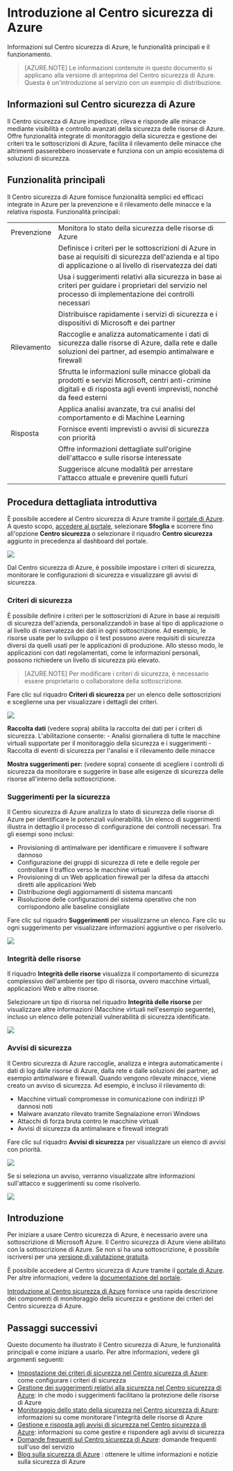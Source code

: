 <properties
   pageTitle="Introduzione al Centro sicurezza di Azure | Microsoft Azure"
   description="Informazioni sul Centro sicurezza di Azure, le funzionalità principali e il funzionamento."
   services="security-center"
   documentationCenter="na"
   authors="TerryLanfear"
   manager="StevenPo"
   editor=""/>

<tags
   ms.service="security-center"
   ms.devlang="na"
   ms.topic="article"
   ms.tgt_pltfrm="na"
   ms.workload="na"
   ms.date="12/10/2015"
   ms.author="terrylan"/>

# Introduzione al Centro sicurezza di Azure

Informazioni sul Centro sicurezza di Azure, le funzionalità principali e il funzionamento.

> [AZURE.NOTE] Le informazioni contenute in questo documento si applicano alla versione di anteprima del Centro sicurezza di Azure. Questa è un'introduzione al servizio con un esempio di distribuzione.

## Informazioni sul Centro sicurezza di Azure
Il Centro sicurezza di Azure impedisce, rileva e risponde alle minacce mediante visibilità e controllo avanzati della sicurezza delle risorse di Azure. Offre funzionalità integrate di monitoraggio della sicurezza e gestione dei criteri tra le sottoscrizioni di Azure, facilita il rilevamento delle minacce che altrimenti passerebbero inosservate e funziona con un ampio ecosistema di soluzioni di sicurezza.

##	Funzionalità principali
Il Centro sicurezza di Azure fornisce funzionalità semplici ed efficaci integrate in Azure per la prevenzione e il rilevamento delle minacce e la relativa risposta. Funzionalità principali:

| | |
|----- |-----|
| Prevenzione | Monitora lo stato della sicurezza delle risorse di Azure |
| | Definisce i criteri per le sottoscrizioni di Azure in base ai requisiti di sicurezza dell'azienda e al tipo di applicazione o al livello di riservatezza dei dati |
| | Usa i suggerimenti relativi alla sicurezza in base ai criteri per guidare i proprietari del servizio nel processo di implementazione dei controlli necessari |
| | Distribuisce rapidamente i servizi di sicurezza e i dispositivi di Microsoft e dei partner |
| Rilevamento | Raccoglie e analizza automaticamente i dati di sicurezza dalle risorse di Azure, dalla rete e dalle soluzioni dei partner, ad esempio antimalware e firewall |
| | Sfrutta le informazioni sulle minacce globali da prodotti e servizi Microsoft, centri anti-crimine digitali e di risposta agli eventi imprevisti, nonché da feed esterni |
| | Applica analisi avanzate, tra cui analisi del comportamento e di Machine Learning |
| Risposta | Fornisce eventi imprevisti o avvisi di sicurezza con priorità |
| | Offre informazioni dettagliate sull'origine dell'attacco e sulle risorse interessate |
| | Suggerisce alcune modalità per arrestare l'attacco attuale e prevenire quelli futuri |

## Procedura dettagliata introduttiva
È possibile accedere al Centro sicurezza di Azure tramite il [portale di Azure](https://azure.microsoft.com/features/azure-portal/). A questo scopo, [accedere al portale](https://portal.azure.com), selezionare **Sfoglia** e scorrere fino all'opzione **Centro sicurezza** o selezionare il riquadro **Centro sicurezza** aggiunto in precedenza al dashboard del portale.

![][1]

Dal Centro sicurezza di Azure, è possibile impostare i criteri di sicurezza, monitorare le configurazioni di sicurezza e visualizzare gli avvisi di sicurezza.

### Criteri di sicurezza

È possibile definire i criteri per le sottoscrizioni di Azure in base ai requisiti di sicurezza dell'azienda, personalizzandoli in base al tipo di applicazione o al livello di riservatezza dei dati in ogni sottoscrizione. Ad esempio, le risorse usate per lo sviluppo o il test possono avere requisiti di sicurezza diversi da quelli usati per le applicazioni di produzione. Allo stesso modo, le applicazioni con dati regolamentati, come le informazioni personali, possono richiedere un livello di sicurezza più elevato.

> [AZURE.NOTE] Per modificare i criteri di sicurezza, è necessario essere proprietario o collaboratore della sottoscrizione.

Fare clic sul riquadro **Criteri di sicurezza** per un elenco delle sottoscrizioni e sceglierne una per visualizzare i dettagli dei criteri.

![][2]

**Raccolta dati** (vedere sopra) abilita la raccolta dei dati per i criteri di sicurezza. L'abilitazione consente: - Analisi giornaliera di tutte le macchine virtuali supportate per il monitoraggio della sicurezza e i suggerimenti - Raccolta di eventi di sicurezza per l'analisi e il rilevamento delle minacce

**Mostra suggerimenti per:** (vedere sopra) consente di scegliere i controlli di sicurezza da monitorare e suggerire in base alle esigenze di sicurezza delle risorse all'interno della sottoscrizione.

### Suggerimenti per la sicurezza

Il Centro sicurezza di Azure analizza lo stato di sicurezza delle risorse di Azure per identificare le potenziali vulnerabilità. Un elenco di suggerimenti illustra in dettaglio il processo di configurazione dei controlli necessari. Tra gli esempi sono inclusi:

- Provisioning di antimalware per identificare e rimuovere il software dannoso
- Configurazione dei gruppi di sicurezza di rete e delle regole per controllare il traffico verso le macchine virtuali
- Provisioning di un Web application firewall per la difesa da attacchi diretti alle applicazioni Web
- Distribuzione degli aggiornamenti di sistema mancanti
- Risoluzione delle configurazioni del sistema operativo che non corrispondono alle baseline consigliate

Fare clic sul riquadro **Suggerimenti** per visualizzarne un elenco. Fare clic su ogni suggerimento per visualizzare informazioni aggiuntive o per risolverlo.

![][3]

### Integrità delle risorse

Il riquadro **Integrità delle risorse** visualizza il comportamento di sicurezza complessivo dell'ambiente per tipo di risorsa, ovvero macchine virtuali, applicazioni Web e altre risorse.

Selezionare un tipo di risorsa nel riquadro **Integrità delle risorse** per visualizzare altre informazioni (Macchine virtuali nell'esempio seguente), incluso un elenco delle potenziali vulnerabilità di sicurezza identificate.

![][4]

### Avvisi di sicurezza

Il Centro sicurezza di Azure raccoglie, analizza e integra automaticamente i dati di log dalle risorse di Azure, dalla rete e dalle soluzioni dei partner, ad esempio antimalware e firewall. Quando vengono rilevate minacce, viene creato un avviso di sicurezza. Ad esempio, è incluso il rilevamento di:

- Macchine virtuali compromesse in comunicazione con indirizzi IP dannosi noti
- Malware avanzato rilevato tramite Segnalazione errori Windows
- Attacchi di forza bruta contro le macchine virtuali
- Avvisi di sicurezza da antimalware e firewall integrati

Fare clic sul riquadro **Avvisi di sicurezza** per visualizzare un elenco di avvisi con priorità.

![][5]

Se si seleziona un avviso, verranno visualizzate altre informazioni sull'attacco e suggerimenti su come risolverlo.

![][6]

## Introduzione
Per iniziare a usare Centro sicurezza di Azure, è necessario avere una sottoscrizione di Microsoft Azure. Il Centro sicurezza di Azure viene abilitato con la sottoscrizione di Azure. Se non si ha una sottoscrizione, è possibile iscriversi per una [versione di valutazione gratuita](https://azure.microsoft.com/pricing/free-trial/).

È possibile accedere al Centro sicurezza di Azure tramite il [portale di Azure](https://azure.microsoft.com/features/azure-portal/). Per altre informazioni, vedere la [documentazione del portale](https://azure.microsoft.com/documentation/services/azure-portal/).

[Introduzione al Centro sicurezza di Azure](security-center-get-started.md) fornisce una rapida descrizione dei componenti di monitoraggio della sicurezza e gestione dei criteri del Centro sicurezza di Azure.

## Passaggi successivi
Questo documento ha illustrato il Centro sicurezza di Azure, le funzionalità principali e come iniziare a usarlo. Per altre informazioni, vedere gli argomenti seguenti:

- [Impostazione dei criteri di sicurezza nel Centro sicurezza di Azure](security-center-policies.md): come configurare i criteri di sicurezza
- [Gestione dei suggerimenti relativi alla sicurezza nel Centro sicurezza di Azure](security-center-recommendations.md): in che modo i suggerimenti facilitano la protezione delle risorse di Azure
- [Monitoraggio dello stato della sicurezza nel Centro sicurezza di Azure](security-center-monitoring.md): informazioni su come monitorare l'integrità delle risorse di Azure
- [Gestione e risposta agli avvisi di sicurezza nel Centro sicurezza di Azure](security-center-managing-and-responding-alerts.md): informazioni su come gestire e rispondere agli avvisi di sicurezza
- [Domande frequenti sul Centro sicurezza di Azure](security-center-faq.md): domande frequenti sull'uso del servizio
- [Blog sulla sicurezza di Azure](http://blogs.msdn.com/b/azuresecurity/) : ottenere le ultime informazioni e notizie sulla sicurezza di Azure

<!--Image references-->
[1]: ./media/security-center-intro/security-tile.PNG
[2]: ./media/security-center-intro/security-policy.png
[3]: ./media/security-center-intro/recommendations.png
[4]: ./media/security-center-intro/resources-health.png
[5]: ./media/security-center-intro/security-alert.png
[6]: ./media/security-center-intro/security-alert-detail.png

<!---HONumber=AcomDC_0128_2016-->